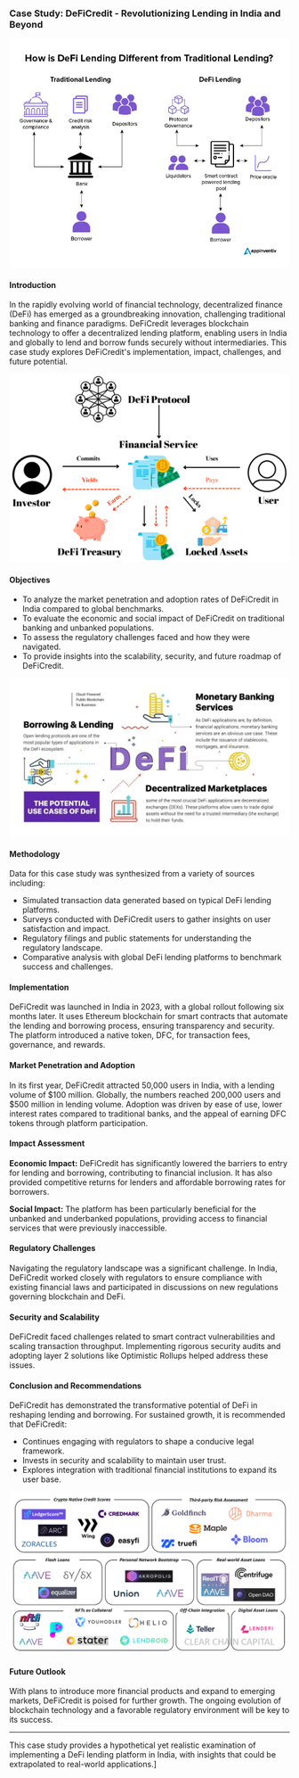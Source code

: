 ### Case Study: DeFiCredit - Revolutionizing Lending in India and Beyond

![alt text](image.png)

#### Introduction

In the rapidly evolving world of financial technology, decentralized finance (DeFi) has emerged as a groundbreaking innovation, challenging traditional banking and finance paradigms. DeFiCredit leverages blockchain technology to offer a decentralized lending platform, enabling users in India and globally to lend and borrow funds securely without intermediaries. This case study explores DeFiCredit's implementation, impact, challenges, and future potential.

![alt text](image-1.png)

#### Objectives

- To analyze the market penetration and adoption rates of DeFiCredit in India compared to global benchmarks.
- To evaluate the economic and social impact of DeFiCredit on traditional banking and unbanked populations.
- To assess the regulatory challenges faced and how they were navigated.
- To provide insights into the scalability, security, and future roadmap of DeFiCredit.

![alt text](image-2.png)

#### Methodology

Data for this case study was synthesized from a variety of sources including:
- Simulated transaction data generated based on typical DeFi lending platforms.
- Surveys conducted with DeFiCredit users to gather insights on user satisfaction and impact.
- Regulatory filings and public statements for understanding the regulatory landscape.
- Comparative analysis with global DeFi lending platforms to benchmark success and challenges.

#### Implementation

DeFiCredit was launched in India in 2023, with a global rollout following six months later. It uses Ethereum blockchain for smart contracts that automate the lending and borrowing process, ensuring transparency and security. The platform introduced a native token, DFC, for transaction fees, governance, and rewards.

#### Market Penetration and Adoption

In its first year, DeFiCredit attracted 50,000 users in India, with a lending volume of $100 million. Globally, the numbers reached 200,000 users and $500 million in lending volume. Adoption was driven by ease of use, lower interest rates compared to traditional banks, and the appeal of earning DFC tokens through platform participation.

#### Impact Assessment

**Economic Impact:** DeFiCredit has significantly lowered the barriers to entry for lending and borrowing, contributing to financial inclusion. It has also provided competitive returns for lenders and affordable borrowing rates for borrowers.

**Social Impact:** The platform has been particularly beneficial for the unbanked and underbanked populations, providing access to financial services that were previously inaccessible.

#### Regulatory Challenges

Navigating the regulatory landscape was a significant challenge. In India, DeFiCredit worked closely with regulators to ensure compliance with existing financial laws and participated in discussions on new regulations governing blockchain and DeFi.

#### Security and Scalability

DeFiCredit faced challenges related to smart contract vulnerabilities and scaling transaction throughput. Implementing rigorous security audits and adopting layer 2 solutions like Optimistic Rollups helped address these issues.

#### Conclusion and Recommendations

DeFiCredit has demonstrated the transformative potential of DeFi in reshaping lending and borrowing. For sustained growth, it is recommended that DeFiCredit:
- Continues engaging with regulators to shape a conducive legal framework.
- Invests in security and scalability to maintain user trust.
- Explores integration with traditional financial institutions to expand its user base.

![alt text](image-3.png)

#### Future Outlook

With plans to introduce more financial products and expand to emerging markets, DeFiCredit is poised for further growth. The ongoing evolution of blockchain technology and a favorable regulatory environment will be key to its success.

---

This case study provides a hypothetical yet realistic examination of implementing a DeFi lending platform in India, with insights that could be extrapolated to real-world applications.]